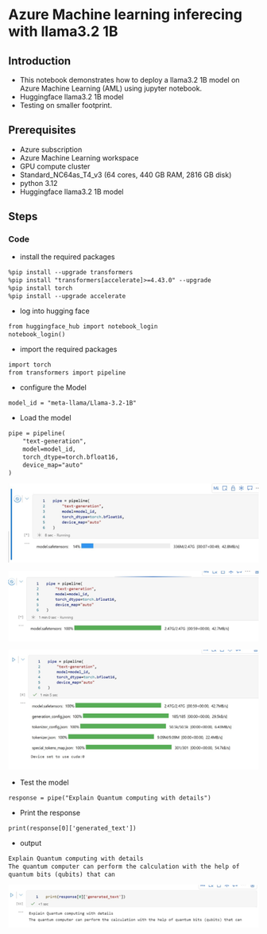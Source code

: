 # Azure Machine learning inferecing with llama3.2 1B

## Introduction

- This notebook demonstrates how to deploy a llama3.2 1B model on Azure Machine Learning (AML) using jupyter notebook.
- Huggingface llama3.2 1B model
- Testing on smaller footprint.

## Prerequisites

- Azure subscription
- Azure Machine Learning workspace
- GPU compute cluster
- Standard_NC64as_T4_v3 (64 cores, 440 GB RAM, 2816 GB disk)
- python 3.12
- Huggingface llama3.2 1B model

## Steps

### Code

- install the required packages

```
%pip install --upgrade transformers
%pip install "transformers[accelerate]>=4.43.0" --upgrade
%pip install torch
%pip install --upgrade accelerate
```

- log into hugging face

```
from huggingface_hub import notebook_login
notebook_login()
```

- import the required packages

```
import torch
from transformers import pipeline
```

- configure the Model

```
model_id = "meta-llama/Llama-3.2-1B"
```

- Load the model

```
pipe = pipeline(
    "text-generation", 
    model=model_id, 
    torch_dtype=torch.bfloat16, 
    device_map="auto"
)
```

![info](https://github.com/balakreshnan/Samples2025/blob/main/AML/images/llama32-1b-1.jpg 'RagChat')

![info](https://github.com/balakreshnan/Samples2025/blob/main/AML/images/llama32-1b-2.jpg 'RagChat')

![info](https://github.com/balakreshnan/Samples2025/blob/main/AML/images/llama32-1b-3.jpg 'RagChat')

- Test the model

```
response = pipe("Explain Quantum computing with details")
```

- Print the response

```
print(response[0]['generated_text'])
```

- output

```
Explain Quantum computing with details
The quantum computer can perform the calculation with the help of quantum bits (qubits) that can
```

![info](https://github.com/balakreshnan/Samples2025/blob/main/AML/images/llama32-1b-4.jpg 'RagChat')